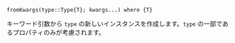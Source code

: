```
fromKwargs(type::Type{T}; kwargs...) where {T}
```

キーワード引数から `type` の新しいインスタンスを作成します。`type` の一部であるプロパティのみが考慮されます。
